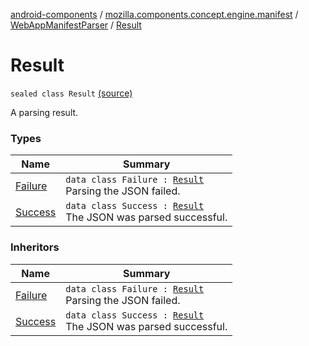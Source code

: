 [android-components](../../../index.md) / [mozilla.components.concept.engine.manifest](../../index.md) / [WebAppManifestParser](../index.md) / [Result](./index.md)

# Result

`sealed class Result` [(source)](https://github.com/mozilla-mobile/android-components/blob/master/components/concept/engine/src/main/java/mozilla/components/concept/engine/manifest/WebAppManifestParser.kt#L18)

A parsing result.

### Types

| Name | Summary |
|---|---|
| [Failure](-failure/index.md) | `data class Failure : `[`Result`](./index.md)<br>Parsing the JSON failed. |
| [Success](-success/index.md) | `data class Success : `[`Result`](./index.md)<br>The JSON was parsed successful. |

### Inheritors

| Name | Summary |
|---|---|
| [Failure](-failure/index.md) | `data class Failure : `[`Result`](./index.md)<br>Parsing the JSON failed. |
| [Success](-success/index.md) | `data class Success : `[`Result`](./index.md)<br>The JSON was parsed successful. |
